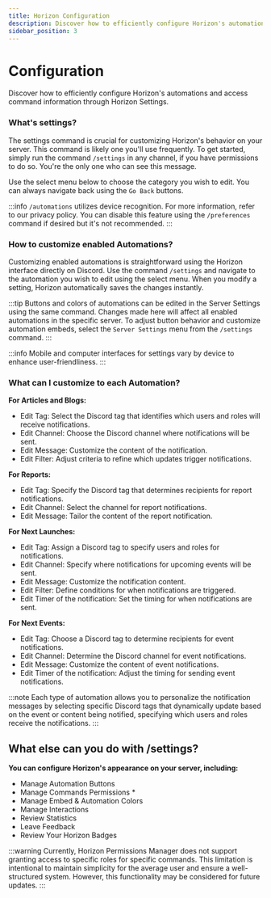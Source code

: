 ```yaml
---
title: Horizon Configuration
description: Discover how to efficiently configure Horizon's automations and access command information through Horizon Settings.
sidebar_position: 3
---
```


# Configuration
Discover how to efficiently configure Horizon's automations and access command information through Horizon Settings.

### What's settings?
The settings command is crucial for customizing Horizon's behavior on your server. This command is likely one you'll use frequently. To get started, simply run the command `/settings` in any channel, if you have permissions to do so. You're the only one who can see this message.

Use the select menu below to choose the category you wish to edit. You can always navigate back using the `Go Back` buttons.

:::info
 `/automations` utilizes device recognition. For more information, refer to our privacy policy. You can disable this feature using the `/preferences` command if desired but it's not recommended.
 :::

### How to customize enabled Automations?
Customizing enabled automations is straightforward using the Horizon interface directly on Discord. Use the command `/settings` and navigate to the automation you wish to edit using the select menu. When you modify a setting, Horizon automatically saves the changes instantly.

:::tip
Buttons and colors of automations can be edited in the Server Settings using the same command. Changes made here will affect all enabled automations in the specific server. To adjust button behavior and customize automation embeds, select the `Server Settings` menu from the `/settings` command. 
:::

:::info
Mobile and computer interfaces for settings vary by device to enhance user-friendliness. 
:::

### What can I customize to each Automation?

**For Articles and Blogs:**
- Edit Tag: Select the Discord tag that identifies which users and roles will receive notifications.
- Edit Channel: Choose the Discord channel where notifications will be sent.
- Edit Message: Customize the content of the notification.
- Edit Filter: Adjust criteria to refine which updates trigger notifications.

**For Reports:**
- Edit Tag: Specify the Discord tag that determines recipients for report notifications.
- Edit Channel: Select the channel for report notifications.
- Edit Message: Tailor the content of the report notification.

**For Next Launches:**
- Edit Tag: Assign a Discord tag to specify users and roles for notifications.
- Edit Channel: Specify where notifications for upcoming events will be sent.
- Edit Message: Customize the notification content.
- Edit Filter: Define conditions for when notifications are triggered.
- Edit Timer of the notification: Set the timing for when notifications are sent.

**For Next Events:**
- Edit Tag: Choose a Discord tag to determine recipients for event notifications.
- Edit Channel: Determine the Discord channel for event notifications.
- Edit Message: Customize the content of event notifications.
- Edit Timer of the notification: Adjust the timing for sending event notifications.

:::note
Each type of automation allows you to personalize the notification messages by selecting specific Discord tags that dynamically update based on the event or content being notified, specifying which users and roles receive the notifications.
:::

## What else can you do with /settings?

**You can configure Horizon's appearance on your server, including:**
- Manage Automation Buttons
- Manage Commands Permissions *
- Manage Embed & Automation Colors
- Manage Interactions
- Review Statistics
- Leave Feedback
- Review Your Horizon Badges

:::warning
Currently, Horizon Permissions Manager does not support granting access to specific roles for specific commands. This limitation is intentional to maintain simplicity for the average user and ensure a well-structured system. However, this functionality may be considered for future updates.
:::
